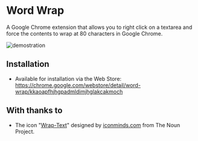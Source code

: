 Word Wrap
===========

A Google Chrome extension that allows you to right click on a textarea and force the contents to wrap at 80 characters in Google Chrome.

![demostration](http://i.imgur.com/5DUFs8z.gif)

## Installation

* Available for installation via the Web Store: https://chrome.google.com/webstore/detail/word-wrap/kkaoapfhjhgpadmldimjhglakcakmoch

## With thanks to
* The icon "<a href="https://thenounproject.com/term/wrap-text/67588/" target="_blank">Wrap-Text</a>" designed by <a href="https://thenounproject.com/imicons/" target="_blank">iconminds.com</a> from The Noun Project.

